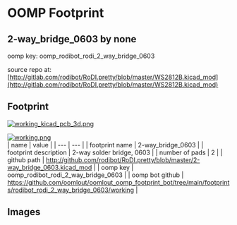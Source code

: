 # OOMP Footprint  
## 2-way_bridge_0603  by none  
  
oomp key: oomp_rodibot_rodi_2_way_bridge_0603  
  
source repo at: [http://gitlab.com/rodibot/RoDI.pretty/blob/master/WS2812B.kicad_mod](http://gitlab.com/rodibot/RoDI.pretty/blob/master/WS2812B.kicad_mod)  
## Footprint  
  
[![working_kicad_pcb_3d.png](working_kicad_pcb_3d_600.png)](working_kicad_pcb_3d.png)  
  
[![working.png](working_600.png)](working.png)  
| name | value | 
| --- | --- | 
| footprint name | 2-way_bridge_0603 | 
| footprint description | 2-way solder bridge, 0603 | 
| number of pads | 2 | 
| github path | http://github.com/rodibot/RoDI.pretty/blob/master/2-way_bridge_0603.kicad_mod | 
| oomp key | oomp_rodibot_rodi_2_way_bridge_0603 | 
| oomp bot github | https://github.com/oomlout/oomlout_oomp_footprint_bot/tree/main/footprints/rodibot_rodi_2_way_bridge_0603/working | 
## Images  
